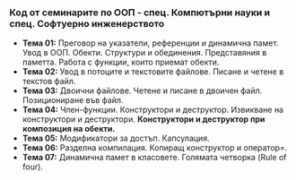### Код от семинарите по ООП - спец. Компютърни науки и спец. Софтуерно инженерството

- **Тема 01:** Преговор на указатели, референции и динамична памет. Увод в ООП. Обекти. Структури и обединения. Представяния в паметта. Работа с функции, които приемат обекти.
- **Тема 02:** Увод в потоците и текстовите файлове. Писане и четене в текстов файл.
- **Тема 03:** Двоични файлове. Четене и писане в двоичен файл. Позициониране във файл.
- **Тема 04:** Член-функции. Конструктори и деструктор. Извикване на конструктори и деструктори. **Конструктори и деструктор при композиция на обекти.**
- **Тема 05:**  Mодификатори за достъп. Капсулация.
- **Тема 06:** Разделна компилация. Копиращ конструктор и оператор=.
- **Тема 07:** Динамична памет в класовете. Голямата четворка (Rule of four).
